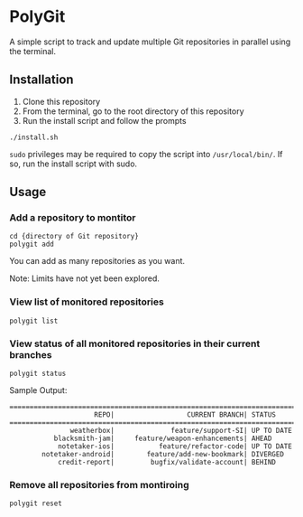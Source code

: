 # PolyGit

A simple script to track and update multiple Git repositories in parallel using the terminal.

## Installation

1. Clone this repository
2. From the terminal, go to the root directory of this repository
3. Run the install script and follow the prompts

```
./install.sh
```

`sudo` privileges may be required to copy the script into `/usr/local/bin/`. If so, run the install script with sudo.

## Usage

### Add a repository to montitor

```
cd {directory of Git repository}
polygit add
```

You can add as many repositories as you want.

Note: Limits have not yet been explored.

### View list of monitored repositories

```
polygit list
```

### View status of all monitored repositories in their current branches

```
polygit status
```

Sample Output:

```
================================================================================
                     REPO|	                CURRENT BRANCH|	STATUS
================================================================================
               weatherbox|	            feature/support-SI|	UP TO DATE
           blacksmith-jam|	   feature/weapon-enhancements|	AHEAD
            notetaker-ios|	         feature/refactor-code|	UP TO DATE
        notetaker-android|	      feature/add-new-bookmark|	DIVERGED
            credit-report|	       bugfix/validate-account|	BEHIND
```

### Remove all repositories from montiroing

```
polygit reset
```
